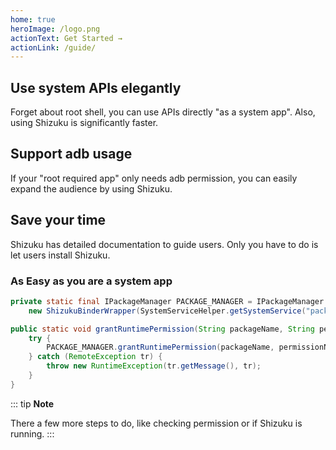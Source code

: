 ```yaml
---
home: true
heroImage: /logo.png
actionText: Get Started →
actionLink: /guide/
---
```


<div style="text-align: center">
  <Bit/>
</div>

<div class="features">
  <div class="feature">
    <h2>Use system APIs elegantly</h2>
    <p>Forget about root shell, you can use APIs directly "as a system app". Also, using Shizuku is significantly faster.</p>
  </div>
  <div class="feature">
    <h2>Support adb usage</h2>
    <p>If your "root required app" only needs adb permission, you can easily expand the audience by using Shizuku.</p>
  </div>
  <div class="feature">
    <h2>Save your time</h2>
    <p>Shizuku has detailed documentation to guide users. Only you have to do is let users install Shizuku.</p>
  </div>
</div>

### As Easy as you are a system app

```java
private static final IPackageManager PACKAGE_MANAGER = IPackageManager.Stub.asInterface(
    new ShizukuBinderWrapper(SystemServiceHelper.getSystemService("package")));

public static void grantRuntimePermission(String packageName, String permissionName, int userId) {
    try {
        PACKAGE_MANAGER.grantRuntimePermission(packageName, permissionName, userId);
    } catch (RemoteException tr) {
        throw new RuntimeException(tr.getMessage(), tr);
    }
}
```

::: tip
**Note**

There a few more steps to do, like checking permission or if Shizuku is running.
:::